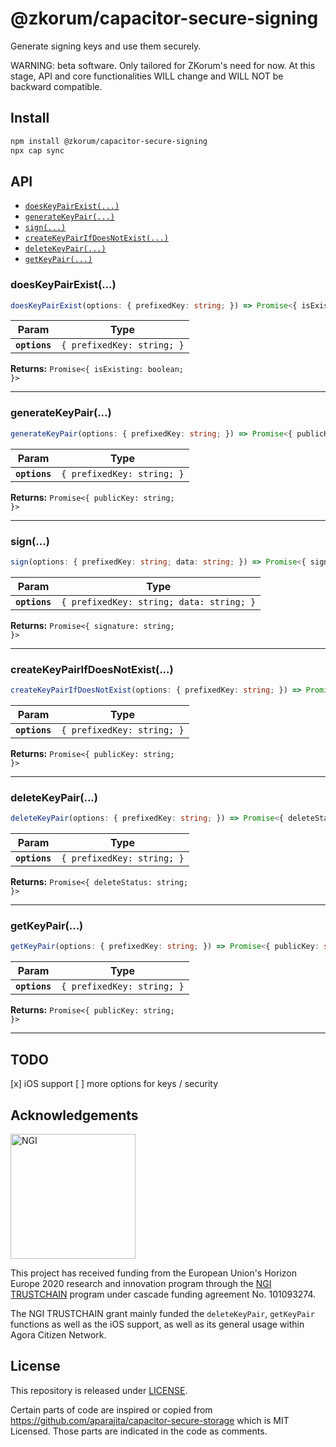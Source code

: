 # @zkorum/capacitor-secure-signing

Generate signing keys and use them securely.

WARNING: beta software. Only tailored for ZKorum's need for now. At this stage, API and core functionalities WILL change and WILL NOT be backward compatible.

## Install

```bash
npm install @zkorum/capacitor-secure-signing
npx cap sync
```

## API

<docgen-index>

* [`doesKeyPairExist(...)`](#doeskeypairexist)
* [`generateKeyPair(...)`](#generatekeypair)
* [`sign(...)`](#sign)
* [`createKeyPairIfDoesNotExist(...)`](#createkeypairifdoesnotexist)
* [`deleteKeyPair(...)`](#deletekeypair)
* [`getKeyPair(...)`](#getkeypair)

</docgen-index>

<docgen-api>
<!--Update the source file JSDoc comments and rerun docgen to update the docs below-->

### doesKeyPairExist(...)

```typescript
doesKeyPairExist(options: { prefixedKey: string; }) => Promise<{ isExisting: boolean; }>
```

| Param         | Type                                  |
| ------------- | ------------------------------------- |
| **`options`** | <code>{ prefixedKey: string; }</code> |

**Returns:** <code>Promise&lt;{ isExisting: boolean; }&gt;</code>

--------------------


### generateKeyPair(...)

```typescript
generateKeyPair(options: { prefixedKey: string; }) => Promise<{ publicKey: string; }>
```

| Param         | Type                                  |
| ------------- | ------------------------------------- |
| **`options`** | <code>{ prefixedKey: string; }</code> |

**Returns:** <code>Promise&lt;{ publicKey: string; }&gt;</code>

--------------------


### sign(...)

```typescript
sign(options: { prefixedKey: string; data: string; }) => Promise<{ signature: string; }>
```

| Param         | Type                                                |
| ------------- | --------------------------------------------------- |
| **`options`** | <code>{ prefixedKey: string; data: string; }</code> |

**Returns:** <code>Promise&lt;{ signature: string; }&gt;</code>

--------------------


### createKeyPairIfDoesNotExist(...)

```typescript
createKeyPairIfDoesNotExist(options: { prefixedKey: string; }) => Promise<{ publicKey: string; }>
```

| Param         | Type                                  |
| ------------- | ------------------------------------- |
| **`options`** | <code>{ prefixedKey: string; }</code> |

**Returns:** <code>Promise&lt;{ publicKey: string; }&gt;</code>

--------------------


### deleteKeyPair(...)

```typescript
deleteKeyPair(options: { prefixedKey: string; }) => Promise<{ deleteStatus: string; }>
```

| Param         | Type                                  |
| ------------- | ------------------------------------- |
| **`options`** | <code>{ prefixedKey: string; }</code> |

**Returns:** <code>Promise&lt;{ deleteStatus: string; }&gt;</code>

--------------------


### getKeyPair(...)

```typescript
getKeyPair(options: { prefixedKey: string; }) => Promise<{ publicKey: string; }>
```

| Param         | Type                                  |
| ------------- | ------------------------------------- |
| **`options`** | <code>{ prefixedKey: string; }</code> |

**Returns:** <code>Promise&lt;{ publicKey: string; }&gt;</code>

--------------------

</docgen-api>

## TODO

[x] iOS support
[ ] more options for keys / security

## Acknowledgements

<img src="https://ngi.eu/wp-content/uploads/2019/06/Logo-NGI_Explicit-with-baseline-rgb.png" width="200" alt="NGI">

This project has received funding from the European Union's Horizon Europe 2020 research and innovation program through the [NGI TRUSTCHAIN](https://trustchain.ngi.eu/) program under cascade funding agreement No. 101093274.

The NGI TRUSTCHAIN grant mainly funded the `deleteKeyPair`, `getKeyPair` functions as well as the iOS support, as well as its general usage within Agora Citizen Network.

## License

This repository is released under [LICENSE](./LICENSE).

Certain parts of code are inspired or copied from https://github.com/aparajita/capacitor-secure-storage which is MIT Licensed.
Those parts are indicated in the code as comments.


